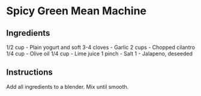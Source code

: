 # Spicy Green Mean Machine

## Ingredients
1/2 cup - Plain yogurt and soft
3-4 cloves - Garlic
2 cups - Chopped cilantro
1/4 cup - Olive oil
1/4 cup - Lime juice
1 pinch - Salt
1 - Jalapeno, deseeded

## Instructions
Add all ingredients to a blender. Mix until smooth.
